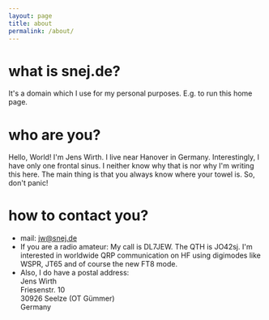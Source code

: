 ```yaml
---
layout: page
title: about
permalink: /about/
---
```


# what is snej.de?
It's a domain which I use for my personal purposes. E.g. to run this home page.

# who are you?
Hello, World! I'm Jens Wirth. I live near Hanover in Germany. Interestingly, I have only one frontal sinus. I neither know why that is nor why I'm writing this here. The main thing is that you always know where your towel is. So, don't panic!

# how to contact you?
- mail: [jw@snej.de](mailto:jw@snej.de)
- If you are a radio amateur: My call is DL7JEW. The QTH is JO42sj. I'm interested in worldwide QRP communication on HF using digimodes like WSPR, JT65 and of course the new FT8 mode.
- Also, I do have a postal address:<br />
Jens Wirth<br />
Friesenstr. 10<br />
30926 Seelze (OT Gümmer)<br />
Germany
